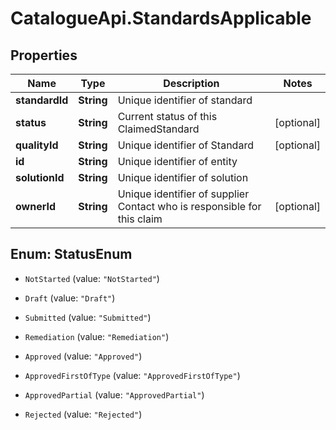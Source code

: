 # CatalogueApi.StandardsApplicable

## Properties
Name | Type | Description | Notes
------------ | ------------- | ------------- | -------------
**standardId** | **String** | Unique identifier of standard | 
**status** | **String** | Current status of this ClaimedStandard | [optional] 
**qualityId** | **String** | Unique identifier of Standard | [optional] 
**id** | **String** | Unique identifier of entity | 
**solutionId** | **String** | Unique identifier of solution | 
**ownerId** | **String** | Unique identifier of supplier Contact who is responsible for this claim | [optional] 


<a name="StatusEnum"></a>
## Enum: StatusEnum


* `NotStarted` (value: `"NotStarted"`)

* `Draft` (value: `"Draft"`)

* `Submitted` (value: `"Submitted"`)

* `Remediation` (value: `"Remediation"`)

* `Approved` (value: `"Approved"`)

* `ApprovedFirstOfType` (value: `"ApprovedFirstOfType"`)

* `ApprovedPartial` (value: `"ApprovedPartial"`)

* `Rejected` (value: `"Rejected"`)




